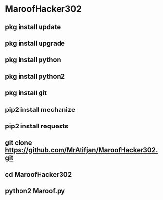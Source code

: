 # MaroofHacker302

## pkg install update

## pkg install upgrade

## pkg install python

## pkg install python2

## pkg install git

## pip2 install mechanize

## pip2 install requests

## git clone https://github.com/MrAtifjan/MaroofHacker302.git

## cd MaroofHacker302

## python2 Maroof.py
